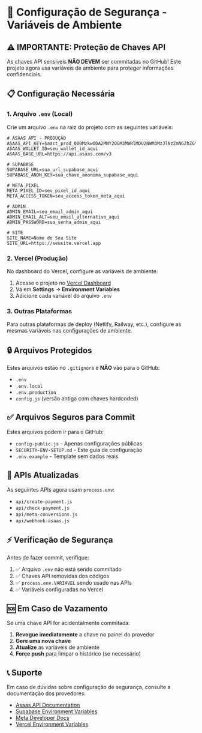 # 🔐 Configuração de Segurança - Variáveis de Ambiente

## ⚠️ IMPORTANTE: Proteção de Chaves API

As chaves API sensíveis **NÃO DEVEM** ser commitadas no GitHub! Este projeto agora usa variáveis de ambiente para proteger informações confidenciais.

## 📋 Configuração Necessária

### 1. Arquivo `.env` (Local)

Crie um arquivo `.env` na raiz do projeto com as seguintes variáveis:

```env
# ASAAS API - PRODUÇÃO
ASAAS_API_KEY=$aact_prod_000MzkwODA2MWY2OGM3MWRlMDU2NWM3MzJlNzZmNGZhZGY6OjYwM2JhY2NkLTAzOTAtNDYyYS1iMDBkLTIxZGE4Yjg3NGFjMDo6JGFhY2hfOTQyODMzNzMtNjNiNC00M2Y3LTk5YjQtNTExNDg1YTU3N2Vj
ASAAS_WALLET_ID=seu_wallet_id_aqui
ASAAS_BASE_URL=https://api.asaas.com/v3

# SUPABASE
SUPABASE_URL=sua_url_supabase_aqui
SUPABASE_ANON_KEY=sua_chave_anonima_supabase_aqui

# META PIXEL
META_PIXEL_ID=seu_pixel_id_aqui
META_ACCESS_TOKEN=seu_access_token_meta_aqui

# ADMIN
ADMIN_EMAIL=seu_email_admin_aqui
ADMIN_EMAIL_ALT=seu_email_alternativo_aqui
ADMIN_PASSWORD=sua_senha_admin_aqui

# SITE
SITE_NAME=Nome do Seu Site
SITE_URL=https://seusite.vercel.app
```

### 2. Vercel (Produção)

No dashboard do Vercel, configure as variáveis de ambiente:

1. Acesse o projeto no [Vercel Dashboard](https://vercel.com/dashboard)
2. Vá em **Settings** → **Environment Variables**
3. Adicione cada variável do arquivo `.env`

### 3. Outras Plataformas

Para outras plataformas de deploy (Netlify, Railway, etc.), configure as mesmas variáveis nas configurações de ambiente.

## 🔒 Arquivos Protegidos

Estes arquivos estão no `.gitignore` e **NÃO** vão para o GitHub:

- `.env`
- `.env.local`
- `.env.production`
- `config.js` (versão antiga com chaves hardcoded)

## ✅ Arquivos Seguros para Commit

Estes arquivos podem ir para o GitHub:

- `config-public.js` - Apenas configurações públicas
- `SECURITY-ENV-SETUP.md` - Este guia de configuração
- `.env.example` - Template sem dados reais

## 🚀 APIs Atualizadas

As seguintes APIs agora usam `process.env`:

- `api/create-payment.js`
- `api/check-payment.js`
- `api/meta-conversions.js`
- `api/webhook-asaas.js`

## ⚡ Verificação de Segurança

Antes de fazer commit, verifique:

1. ✅ Arquivo `.env` não está sendo commitado
2. ✅ Chaves API removidas dos códigos
3. ✅ `process.env.VARIAVEL` sendo usado nas APIs
4. ✅ Variáveis configuradas no Vercel

## 🆘 Em Caso de Vazamento

Se uma chave API for acidentalmente commitada:

1. **Revogue imediatamente** a chave no painel do provedor
2. **Gere uma nova chave**
3. **Atualize** as variáveis de ambiente
4. **Force push** para limpar o histórico (se necessário)

## 📞 Suporte

Em caso de dúvidas sobre configuração de segurança, consulte a documentação dos provedores:

- [Asaas API Documentation](https://docs.asaas.com/)
- [Supabase Environment Variables](https://supabase.com/docs/guides/cli/env)
- [Meta Developer Docs](https://developers.facebook.com/docs/)
- [Vercel Environment Variables](https://vercel.com/docs/concepts/projects/environment-variables)
